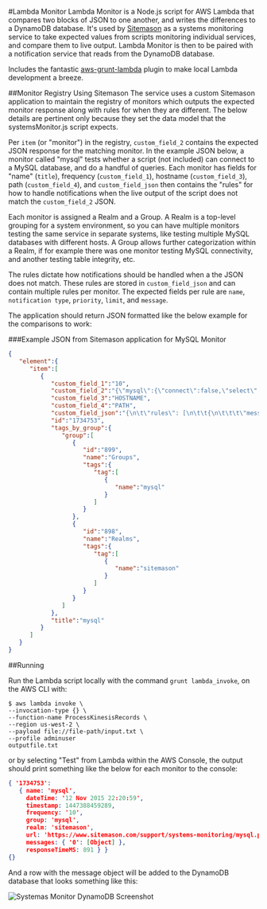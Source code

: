 #Lambda Monitor
Lambda Monitor is a Node.js script for AWS Lambda that compares two blocks of JSON to one another, and writes the differences to a DynamoDB database.
It's used by [Sitemason](http://www.sitemason.com) as a systems monitoring service to take expected values from scripts monitoring individual
services, and compare them to live output. Lambda Monitor is then to be paired with a notification service that reads from the DynamoDB database.

Includes the fantastic [aws-grunt-lambda](https://github.com/Tim-B/grunt-aws-lambda) plugin to make local Lambda development a breeze.

##Monitor Registry Using Sitemason
The service uses a custom Sitemason application to maintain the registry of monitors which outputs the expected monitor response along with rules for when they are different. The below details are pertinent only because they set the data model that the systemsMonitor.js script expects. 

Per `item` (or "monitor") in the registry, `custom_field_2` contains the expected JSON response for the matching monitor. In the example JSON below, a monitor called "mysql" tests whether a script (not included) can connect to a MySQL database, and do a handful of queries. Each monitor has fields for "name" (`title`), frequency (`custom_field_1`), hostname (`custom_field_3`), path (`custom_field_4`), and `custom_field_json` then contains the "rules" for how to handle notifications when the live output of the script does not match the `custom_field_2` JSON.

Each monitor is assigned a Realm and a Group. A Realm is a top-level grouping for a system environment, so you can have multiple monitors testing the same service in separate systems, like testing multiple MySQL databases with different hosts. A Group allows further categorization within a Realm, if for example there was one monitor testing MySQL connectivity, and another testing table integrity, etc. 

The rules dictate how notifications should be handled when a the JSON does not match. These rules are stored in `custom_field_json` and can contain multiple rules per monitor. The expected fields per rule are `name`, `notification type`, `priority`, `limit`, and `message`. 

The application should return JSON formatted like the below example for the comparisons to work:

###Example JSON from Sitemason application for MySQL Monitor
```json
{  
   "element":{  
      "item":[  
         {  
            "custom_field_1":"10",
            "custom_field_2":"{\"mysql\":{\"connect\":false,\"select\":true,\"insert\":true,\"update\":true,\"delete\":true,\"error\":false},\"pma\":{\"302-redirect\":true,\"redirect-location\":true,\"200-ok\":true,\"content-length\":true}}",
            "custom_field_3":"HOSTNAME",
            "custom_field_4":"PATH",
            "custom_field_json":"{\n\t\"rules\": [\n\t\t{\n\t\t\t\"message\": \"alert! changes to MySQL\",\n\t\t\t\"notificationType\": \"All\",\n\t\t\t\"priority\": \"1\",\n\t\t\t\"sectionName\": \"mysql\"\n\t\t}, {\n\t\t\t\"message\": \"something is wrong with PMA\",\n\t\t\t\"notificationType\": \"Feed\",\n\t\t\t\"priority\": \"2\",\n\t\t\t\"sectionName\": \"pma\"\n\t\t}\n\t]\n}",
            "id":"1734753",
            "tags_by_group":{  
               "group":[  
                  {  
                     "id":"899",
                     "name":"Groups",
                     "tags":{  
                        "tag":[  
                           {  
                              "name":"mysql"
                           }
                        ]
                     }
                  },
                  {  
                     "id":"898",
                     "name":"Realms",
                     "tags":{  
                        "tag":[  
                           {  
                              "name":"sitemason"
                           }
                        ]
                     }
                  }
               ]
            },
            "title":"mysql"
         }
      ]
   }
}
```
##Running

Run the Lambda script locally with the command `grunt lambda_invoke`, on the AWS CLI with:

```
$ aws lambda invoke \
--invocation-type {} \
--function-name ProcessKinesisRecords \
--region us-west-2 \
--payload file://file-path/input.txt \
--profile adminuser 
outputfile.txt
```

  or by selecting "Test" from Lambda within the AWS Console, the output should print something like the below for each monitor to the console:


```json
{ '1734753': 
   { name: 'mysql',
     dateTime: '12 Nov 2015 22:20:59',
     timestamp: 1447388459289,
     frequency: '10',
     group: 'mysql',
     realm: 'sitemason',
     url: 'https://www.sitemason.com/support/systems-monitoring/mysql.php',
     messages: { '0': [Object] },
     responseTimeMS: 891 } }
{}
```

And a row with the message object will be added to the DynamoDB database that looks something like this:

![Systemas Monitor DynamoDB Screenshot](http://www.sitemason.com/support/systems-monitoring/documentation/systems-monitor-dynamodb-screenshot.png)

